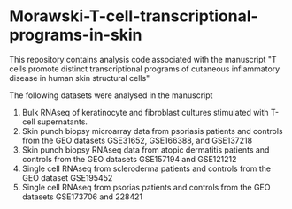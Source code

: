 # Morawski-T-cell-transcriptional-programs-in-skin

This repository contains analysis code associated with the manuscript "T cells promote distinct transcriptional programs of cutaneous inflammatory disease in human skin structural cells"

The following datasets were analysed in the manuscript

1. Bulk RNAseq of keratinocyte and fibroblast cultures stimulated with T-cell supernatants.
2. Skin punch biopsy microarray data from psoriasis patients and controls from the GEO datasets GSE31652, GSE166388, and GSE137218
3. Skin punch biopsy RNAseq data from atopic dermatitis patients and controls from the GEO datasets GSE157194 and GSE121212
4. Single cell RNAseq from scleroderma patients and controls from the GEO dataset GSE195452
5. Single cell RNAseq from psorias patients and controls from the GEO datasets GSE173706 and 228421

